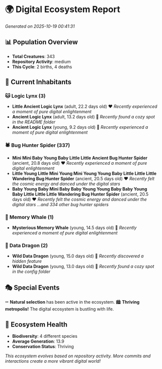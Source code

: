# 🌍 Digital Ecosystem Report
*Generated on 2025-10-19 00:41:31*

## 📊 Population Overview
- **Total Creatures**: 343
- **Repository Activity**: medium
- **This Cycle**: 2 births, 4 deaths

## 👥 Current Inhabitants

### 🐱 Logic Lynx (3)
- **Little Ancient Logic Lynx** (adult, 22.2 days old) ❤️
  *Recently experienced a moment of pure digital enlightenment*
- **Ancient Logic Lynx** (adult, 13.2 days old) 💚
  *Recently found a cozy spot in the README folder*
- **Ancient Logic Lynx** (young, 9.2 days old) 💚
  *Recently experienced a moment of pure digital enlightenment*

### 🕷️ Bug Hunter Spider (337)
- **Mini Mini Baby Young Baby Little Little Ancient Bug Hunter Spider** (ancient, 20.8 days old) ❤️
  *Recently experienced a moment of pure digital enlightenment*
- **Little Young Little Mini Young Mini Young Young Baby Little Little Little Wandering Bug Hunter Spider** (ancient, 20.5 days old) ❤️
  *Recently felt the cosmic energy and danced under the digital stars*
- **Baby Young Baby Mini Baby Baby Young Young Baby Baby Young Baby Little Little Little Wandering Bug Hunter Spider** (ancient, 20.5 days old) ❤️
  *Recently felt the cosmic energy and danced under the digital stars*
  *...and 334 other bug hunter spiders*

### 🐋 Memory Whale (1)
- **Mysterious Memory Whale** (young, 14.5 days old) 💚
  *Recently experienced a moment of pure digital enlightenment*

### 🐉 Data Dragon (2)
- **Wild Data Dragon** (young, 15.0 days old) 💚
  *Recently discovered a hidden feature*
- **Wild Data Dragon** (young, 13.0 days old) 💚
  *Recently found a cozy spot in the config folder*

## 🎭 Special Events

⚰️ **Natural selection** has been active in the ecosystem.
🏙️ **Thriving metropolis!** The digital ecosystem is bustling with life.

## 🔬 Ecosystem Health
- **Biodiversity**: 4 different species
- **Average Generation**: 13.9
- **Conservation Status**: Thriving

*This ecosystem evolves based on repository activity. More commits and interactions create a more vibrant digital world!*